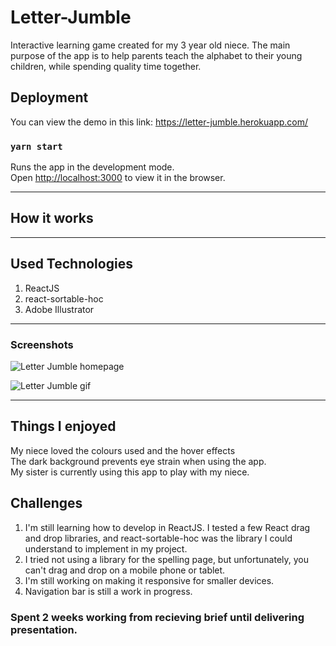 # Letter-Jumble
Interactive learning game created for my 3 year old niece.
The main purpose of the app is to help parents teach the alphabet to their 
young children, while spending quality time together.

## Deployment
You can view the demo in this link:
https://letter-jumble.herokuapp.com/

### `yarn start`

Runs the app in the development mode.<br />
Open [http://localhost:3000](http://localhost:3000) to view it in the browser.

---

## How it works


---

## Used Technologies

1) ReactJS
2) react-sortable-hoc
3) Adobe Illustrator

---

### Screenshots

![Letter Jumble homepage](https://lillianluzinsky.github.io/website/images/Jumble/JumbleGame.png)

![Letter Jumble gif](https://lillianluzinsky.github.io/website/images/Jumble/Jumble.gif)

---

## Things I enjoyed

My niece loved the colours used and the hover effects<br>
The dark background prevents eye strain when using the app.<br>
My sister is currently using this app to play with my niece.<br>


## Challenges

1) I'm still learning how to develop in ReactJS. I tested a few React drag and drop
libraries, and react-sortable-hoc was the library I could understand to implement
in my project.
2) I tried not using a library for the spelling page, but unfortunately, 
you can't drag and drop on a mobile phone or tablet.
3) I'm still working on making it responsive for smaller devices.
4) Navigation bar is still a work in progress.

### Spent 2 weeks working from recieving brief until delivering presentation.